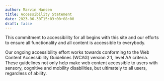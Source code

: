 ```yaml
---
author: Marvin Hansen
title: Accessibility Statement
date: 2023-06-30T15:03:00+08:00
draft: false
---
```

[//]: # (SPDX-License-Identifier: CC-BY-4.0)


This commitment to accessibility for all begins with this site and our efforts to ensure all functionality and all content is accessible to everybody.

Our ongoing accessibility effort works towards conforming to the Web Content Accessibility Guidelines (WCAG) version 2.1, level AA criteria. These guidelines not only help make web content accessible to users with sensory, cognitive and mobility disabilities, but ultimately to all users, regardless of ability.